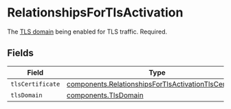 # RelationshipsForTlsActivation

The [TLS domain](/reference/api/tls/custom-certs/domains/) being enabled for TLS traffic. Required.


## Fields

| Field                                                                                                                        | Type                                                                                                                         | Required                                                                                                                     | Description                                                                                                                  |
| ---------------------------------------------------------------------------------------------------------------------------- | ---------------------------------------------------------------------------------------------------------------------------- | ---------------------------------------------------------------------------------------------------------------------------- | ---------------------------------------------------------------------------------------------------------------------------- |
| `tlsCertificate`                                                                                                             | [components.RelationshipsForTlsActivationTlsCertificate](../../models/shared/relationshipsfortlsactivationtlscertificate.md) | :heavy_minus_sign:                                                                                                           | N/A                                                                                                                          |
| `tlsDomain`                                                                                                                  | [components.TlsDomain](../../models/shared/tlsdomain.md)                                                                     | :heavy_minus_sign:                                                                                                           | N/A                                                                                                                          |